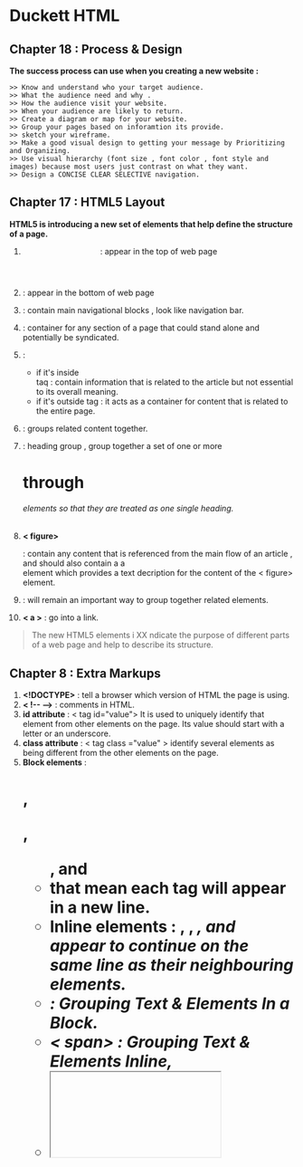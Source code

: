# Duckett HTML

## Chapter 18 : Process & Design 

**The success process can use when you creating a new website :**

```
>> Know and understand who your target audience.
>> What the audience need and why .
>> How the audience visit your website.
>> When your audience are likely to return.
>> Create a diagram or map for your website.
>> Group your pages based on inforamtion its provide.
>> sketch your wireframe.
>> Make a good visual design to getting your message by Prioritizing and Organizing.
>> Use visual hierarchy (font size , font color , font style and images) because most users just contrast on what they want.
>> Design a CONCISE CLEAR SELECTIVE navigation.
```

## Chapter 17 : HTML5 Layout

**HTML5 is introducing a new set of
elements that help define the structure of
a page.**

1. **<header>** : appear in the top of web page
2. **<footer>** : appear in the bottom of web page
3. **<nav>** : contain main navigational blocks , look like navigation bar.
4. **<article>** : container for any section of a page that could stand alone and potentially be syndicated.
5. **<aside>** : 
   - if it's inside <article> taq : contain information that is related to the article but not essential to its overall meaning.
   - if it's outside <articlt> tag : it acts as a container for content that is related to the entire page.
6. **<section>** : groups related content together.
7. **<hgroup>** : heading group , group together a set of one or more <h1> through <h6> elements so that they are treated as one single heading.
8. **< figure><figcaption >** : contain any content that is referenced from the main flow of an article , and should also contain a  a <figcaption> element which provides a text decription for the content of the < figure> element.

9. **<div>** : will remain an important way to group together related elements.
10. **< a >** : go into a link.

> The new HTML5 elements i XX ndicate the purpose of
different parts of a web page and help to describe
its structure.

## Chapter 8 : Extra Markups

1. **<!DOCTYPE>** : tell a browser which version of HTML the page is using.
2. **< !-- -->** : comments in HTML.
3. **id attribute** : < tag id="value">  It is used to uniquely identify that element from other elements on the page. Its value should start with a letter or an underscore.
4. **class attribute** : < tag class ="value" > identify several elements as being different from the other elements on the page.
5. **Block elements** : <h1>, <p>, <ul>, and <li> that mean each tag will appear in a new line.
6. **Inline elements** : <a>, <b>, <em>, and <img> appear to continue on the same line as their neighbouring elements.
7. **<div>** : Grouping Text & Elements In a Block.
8. **< span>** : Grouping Text & Elements Inline,
9. **<iframe>** : like a little window that has been cut into your page — and in that window you can see another page.
10. **< meta>** : lives inside the <head> element and contains information about that web page.

> Escape characters are used to include special characters in your pages such as <, >, and ©.